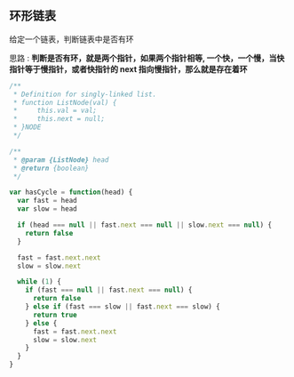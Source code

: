 ## 环形链表

给定一个链表，判断链表中是否有环

思路 : **判断是否有环，就是两个指针，如果两个指针相等, 一个快，一个慢，当快指针等于慢指针，或者快指针的 next 指向慢指针，那么就是存在着环**

```javascript
/**
 * Definition for singly-linked list.
 * function ListNode(val) {
 *     this.val = val;
 *     this.next = null;
 * }NODE
 */

/**
 * @param {ListNode} head
 * @return {boolean}
 */

var hasCycle = function(head) {
  var fast = head
  var slow = head

  if (head === null || fast.next === null || slow.next === null) {
    return false
  }

  fast = fast.next.next
  slow = slow.next

  while (1) {
    if (fast === null || fast.next === null) {
      return false
    } else if (fast === slow || fast.next === slow) {
      return true
    } else {
      fast = fast.next.next
      slow = slow.next
    }
  }
}
```
